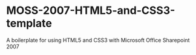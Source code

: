 MOSS-2007-HTML5-and-CSS3-template
=================================

A boilerplate for using HTML5 and CSS3 with Microsoft Office Sharepoint 2007